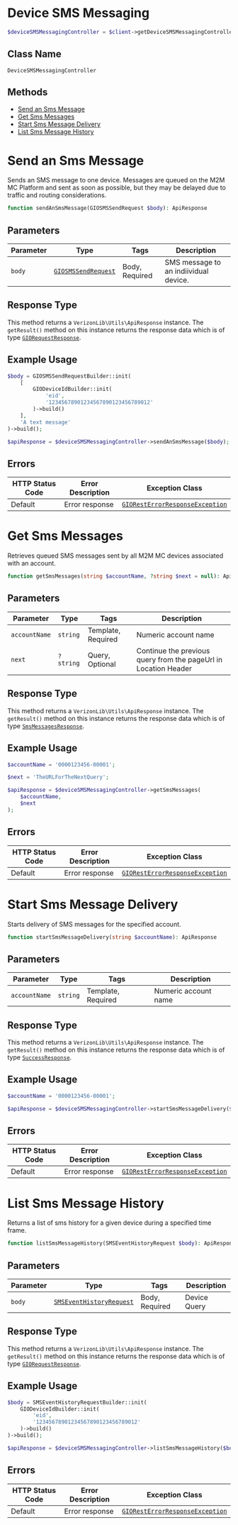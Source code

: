 # Device SMS Messaging

```php
$deviceSMSMessagingController = $client->getDeviceSMSMessagingController();
```

## Class Name

`DeviceSMSMessagingController`

## Methods

* [Send an Sms Message](../../doc/controllers/device-sms-messaging.md#send-an-sms-message)
* [Get Sms Messages](../../doc/controllers/device-sms-messaging.md#get-sms-messages)
* [Start Sms Message Delivery](../../doc/controllers/device-sms-messaging.md#start-sms-message-delivery)
* [List Sms Message History](../../doc/controllers/device-sms-messaging.md#list-sms-message-history)


# Send an Sms Message

Sends an SMS message to one device. Messages are queued on the M2M MC Platform and sent as soon as possible, but they may be delayed due to traffic and routing considerations.

```php
function sendAnSmsMessage(GIOSMSSendRequest $body): ApiResponse
```

## Parameters

| Parameter | Type | Tags | Description |
|  --- | --- | --- | --- |
| `body` | [`GIOSMSSendRequest`](../../doc/models/giosms-send-request.md) | Body, Required | SMS message to an indiividual device. |

## Response Type

This method returns a `VerizonLib\Utils\ApiResponse` instance. The `getResult()` method on this instance returns the response data which is of type [`GIORequestResponse`](../../doc/models/gio-request-response.md).

## Example Usage

```php
$body = GIOSMSSendRequestBuilder::init(
    [
        GIODeviceIdBuilder::init(
            'eid',
            '12345678901234567890123456789012'
        )->build()
    ],
    'A text message'
)->build();

$apiResponse = $deviceSMSMessagingController->sendAnSmsMessage($body);
```

## Errors

| HTTP Status Code | Error Description | Exception Class |
|  --- | --- | --- |
| Default | Error response | [`GIORestErrorResponseException`](../../doc/models/gio-rest-error-response-exception.md) |


# Get Sms Messages

Retrieves queued SMS messages sent by all M2M MC devices associated with an account.

```php
function getSmsMessages(string $accountName, ?string $next = null): ApiResponse
```

## Parameters

| Parameter | Type | Tags | Description |
|  --- | --- | --- | --- |
| `accountName` | `string` | Template, Required | Numeric account name |
| `next` | `?string` | Query, Optional | Continue the previous query from the pageUrl in Location Header |

## Response Type

This method returns a `VerizonLib\Utils\ApiResponse` instance. The `getResult()` method on this instance returns the response data which is of type [`SmsMessagesResponse`](../../doc/models/sms-messages-response.md).

## Example Usage

```php
$accountName = '0000123456-00001';

$next = 'TheURLForTheNextQuery';

$apiResponse = $deviceSMSMessagingController->getSmsMessages(
    $accountName,
    $next
);
```

## Errors

| HTTP Status Code | Error Description | Exception Class |
|  --- | --- | --- |
| Default | Error response | [`GIORestErrorResponseException`](../../doc/models/gio-rest-error-response-exception.md) |


# Start Sms Message Delivery

Starts delivery of SMS messages for the specified account.

```php
function startSmsMessageDelivery(string $accountName): ApiResponse
```

## Parameters

| Parameter | Type | Tags | Description |
|  --- | --- | --- | --- |
| `accountName` | `string` | Template, Required | Numeric account name |

## Response Type

This method returns a `VerizonLib\Utils\ApiResponse` instance. The `getResult()` method on this instance returns the response data which is of type [`SuccessResponse`](../../doc/models/success-response.md).

## Example Usage

```php
$accountName = '0000123456-00001';

$apiResponse = $deviceSMSMessagingController->startSmsMessageDelivery($accountName);
```

## Errors

| HTTP Status Code | Error Description | Exception Class |
|  --- | --- | --- |
| Default | Error response | [`GIORestErrorResponseException`](../../doc/models/gio-rest-error-response-exception.md) |


# List Sms Message History

Returns a list of sms history for a given device during a specified time frame.

```php
function listSmsMessageHistory(SMSEventHistoryRequest $body): ApiResponse
```

## Parameters

| Parameter | Type | Tags | Description |
|  --- | --- | --- | --- |
| `body` | [`SMSEventHistoryRequest`](../../doc/models/sms-event-history-request.md) | Body, Required | Device Query |

## Response Type

This method returns a `VerizonLib\Utils\ApiResponse` instance. The `getResult()` method on this instance returns the response data which is of type [`GIORequestResponse`](../../doc/models/gio-request-response.md).

## Example Usage

```php
$body = SMSEventHistoryRequestBuilder::init(
    GIODeviceIdBuilder::init(
        'eid',
        '12345678901234567890123456789012'
    )->build()
)->build();

$apiResponse = $deviceSMSMessagingController->listSmsMessageHistory($body);
```

## Errors

| HTTP Status Code | Error Description | Exception Class |
|  --- | --- | --- |
| Default | Error response | [`GIORestErrorResponseException`](../../doc/models/gio-rest-error-response-exception.md) |

